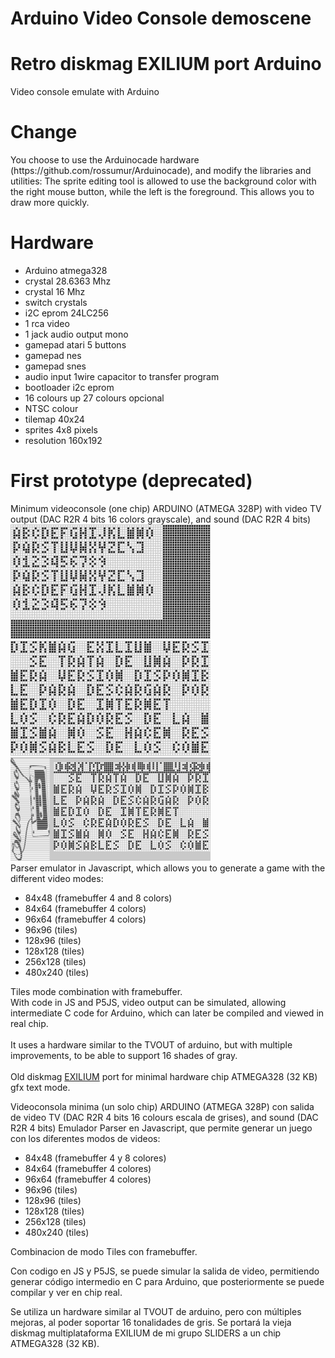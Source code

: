 # Arduino Video Console demoscene
<h1>Retro diskmag EXILIUM port Arduino</h1>
Video console emulate with Arduino

<h1>Change</h1>
You choose to use the Arduinocade hardware (https://github.com/rossumur/Arduinocade), and modify the libraries and utilities:
The sprite editing tool is allowed to use the background color with the right mouse button, while the left is the foreground. This allows you to draw more quickly.

<h1>Hardware</h1>
<ul>
 <li>Arduino atmega328</li>
 <li>crystal 28.6363 Mhz</li>
 <li>crystal 16 Mhz</li>
 <li>switch crystals</li>
 <li>i2C eprom 24LC256</li>
 <li>1 rca video</li>
 <li>1 jack audio output mono</li>
 <li>gamepad atari 5 buttons</li>
 <li>gamepad nes</li>
 <li>gamepad snes</li>
 <li>audio input 1wire capacitor to transfer program</li>
 <li>bootloader i2c eprom</li>
 <li>16 colours up 27 colours opcional</li>
 <li>NTSC colour</li>
 <li>tilemap 40x24</li>
 <li>sprites 4x8 pixels</li>
 <li>resolution 160x192</li>
</ul>

<h1>First prototype (deprecated)</h1>
Minimum videoconsole (one chip) ARDUINO (ATMEGA 328P) with video TV output (DAC R2R 4 bits 16 colors grayscale), and sound (DAC R2R 4 bits)<br>
<img src='https://github.com/rpsubc8/ArduinoVideoConsole/blob/master/previewVideoconsola.png'>
<img src='https://github.com/rpsubc8/ArduinoVideoConsole/blob/master/previewVideoconsola2.png'>
<img src='https://github.com/rpsubc8/ArduinoVideoConsole/blob/master/previewVideoconsola3.png'><br>
Parser emulator in Javascript, which allows you to generate a game with the different video modes:
<ul>
 <li>84x48 (framebuffer 4 and 8 colors)</li>
 <li>84x64 (framebuffer 4 colors)</li>
 <li>96x64 (framebuffer 4 colors)</li>
 <li>96x96 (tiles)</li>
 <li>128x96 (tiles)</li>
 <li>128x128 (tiles)</li>
 <li>256x128 (tiles)</li>
 <li>480x240 (tiles)</li>
</ul>
 Tiles mode combination with framebuffer.<br>
 With code in JS and P5JS, video output can be simulated, allowing intermediate C code for Arduino, which can later be compiled and viewed in real chip.<br><br>
 It uses a hardware similar to the TVOUT of arduino, but with multiple improvements, to be able to support 16 shades of gray.<br><br>
 Old diskmag <a href='http://www.pouet.net/prod.php?which=5967'>EXILIUM</a> port for minimal hardware chip ATMEGA328 (32 KB) gfx text mode.





Videoconsola minima (un solo chip) ARDUINO (ATMEGA 328P) con salida de video TV (DAC R2R 4 bits 16 colours escala de grises), and sound (DAC R2R 4 bits)
Emulador Parser en Javascript, que permite generar un juego con los diferentes modos de videos:
<ul>
 <li>84x48 (framebuffer 4 y 8 colores)</li>
 <li>84x64 (framebuffer 4 colores)</li>
 <li>96x64 (framebuffer 4 colores)</li>
 <li>96x96 (tiles)</li>
 <li>128x96 (tiles)</li>
 <li>128x128 (tiles)</li>
 <li>256x128 (tiles)</li>
 <li>480x240 (tiles)</li>
 </ul>
 Combinacion de modo Tiles con framebuffer.

 Con codigo en JS y P5JS, se puede simular la salida de video, permitiendo generar código intermedio en C para Arduino, que posteriormente se puede compilar y ver en chip real.

 Se utiliza un hardware similar al TVOUT de arduino, pero con múltiples mejoras, al poder soportar 16 tonalidades de gris.
 Se portará la vieja diskmag multiplataforma EXILIUM de mi grupo SLIDERS a un chip ATMEGA328 (32 KB).
